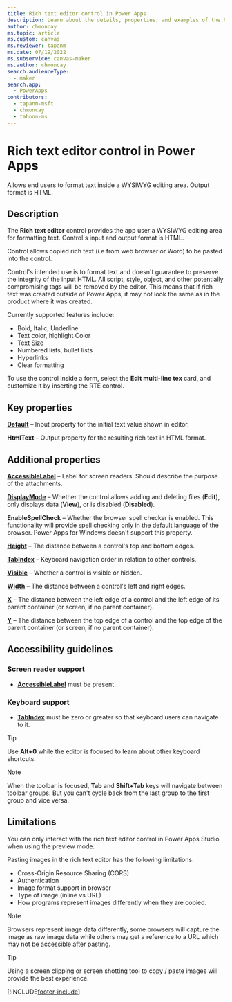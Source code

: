 ```yaml
---
title: Rich text editor control in Power Apps
description: Learn about the details, properties, and examples of the Rich text editor control in Power Apps.
author: chmoncay
ms.topic: article
ms.custom: canvas
ms.reviewer: tapanm
ms.date: 07/19/2022
ms.subservice: canvas-maker
ms.author: chmoncay
search.audienceType: 
  - maker
search.app: 
  - PowerApps
contributors:
  - tapanm-msft
  - chmoncay
  - tahoon-ms
---
```

# Rich text editor control in Power Apps
Allows end users to format text inside a WYSIWYG editing area.  Output format is HTML.

## Description
The **Rich text editor** control provides the app user a WYSIWYG editing area for formatting text.  Control's input and output format is HTML.

Control allows copied rich text (i.e from web browser or Word) to be pasted into the control.  

Control's intended use is to format text and doesn't guarantee to preserve the integrity of the input HTML.  All script, style, object, and other potentially compromising tags will be removed by the editor.  This means that if rich text was created outside of Power Apps, it may not look the same as in the product where it was created.

Currently supported features include:
- Bold, Italic, Underline
- Text color, highlight Color
- Text Size
- Numbered lists, bullet lists
- Hyperlinks
- Clear formatting

To use the control inside a form, select the **Edit multi-line tex** card, and customize it by inserting the RTE control.

## Key properties
**[Default](properties-core.md)** – Input property for the initial text value shown in editor.

**HtmlText** – Output property for the resulting rich text in HTML format.


## Additional properties
**[AccessibleLabel](properties-accessibility.md)** – Label for screen readers. Should describe the purpose of the attachments.

**[DisplayMode](properties-core.md)** – Whether the control allows adding and deleting files (**Edit**), only displays data (**View**), or is disabled (**Disabled**).

**EnableSpellCheck** – Whether the browser spell checker is enabled. This functionality will provide spell checking only in the default language of the browser.  Power Apps for Windows doesn't support this property.

**[Height](properties-size-location.md)** – The distance between a control's top and bottom edges.

**[TabIndex](properties-accessibility.md)** – Keyboard navigation order in relation to other controls.

**[Visible](properties-core.md)** – Whether a control is visible or hidden.

**[Width](properties-size-location.md)** – The distance between a control's left and right edges.

**[X](properties-size-location.md)** – The distance between the left edge of a control and the left edge of its parent container (or screen, if no parent container).

**[Y](properties-size-location.md)** – The distance between the top edge of a control and the top edge of the parent container (or screen, if no parent container).


## Accessibility guidelines
### Screen reader support
* **[AccessibleLabel](properties-accessibility.md)** must be present.

### Keyboard support
* **[TabIndex](properties-accessibility.md)** must be zero or greater so that keyboard users can navigate to it.

> [!TIP]
> Use **Alt+0** while the editor is focused to learn about other keyboard shortcuts.

> [!NOTE]
> When the toolbar is focused, **Tab** and **Shift+Tab** keys will navigate between toolbar groups. But you can't cycle back from the last group to the first group and vice versa.

## Limitations

You can only interact with the rich text editor control in Power Apps Studio when using the preview mode.

Pasting images in the rich text editor has the following limitations:
- Cross-Origin Resource Sharing (CORS) 
- Authentication
- Image format support in browser
- Type of image (inline vs URL)
- How programs represent images differently when they are copied.

> [!NOTE]
> Browsers represent image data differently, some browsers will capture the image as raw image data while others may get a reference to a URL which may not be accessible after pasting.

> [!TIP]
>  Using a screen clipping or screen shotting tool to copy / paste images will provide the best experience.

[!INCLUDE[footer-include](../../../includes/footer-banner.md)]
